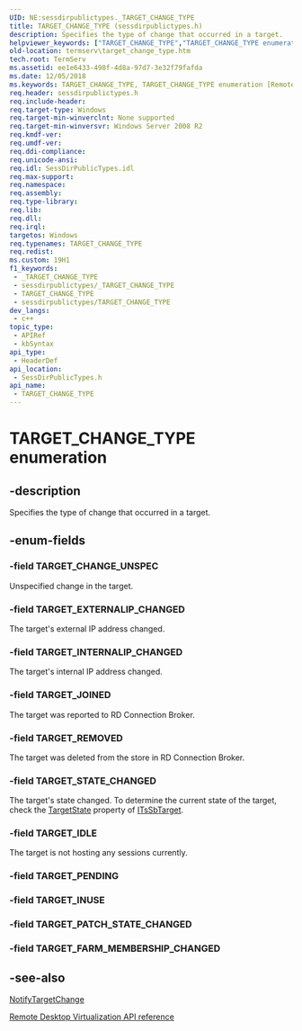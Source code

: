 ```yaml
---
UID: NE:sessdirpublictypes._TARGET_CHANGE_TYPE
title: TARGET_CHANGE_TYPE (sessdirpublictypes.h)
description: Specifies the type of change that occurred in a target.
helpviewer_keywords: ["TARGET_CHANGE_TYPE","TARGET_CHANGE_TYPE enumeration [Remote Desktop Services]","TARGET_CHANGE_UNSPEC","TARGET_EXTERNALIP_CHANGED","TARGET_IDLE","TARGET_INTERNALIP_CHANGED","TARGET_JOINED","TARGET_REMOVED","TARGET_STATE_CHANGED","sessdirpublictypes/TARGET_CHANGE_TYPE","sessdirpublictypes/TARGET_CHANGE_UNSPEC","sessdirpublictypes/TARGET_EXTERNALIP_CHANGED","sessdirpublictypes/TARGET_IDLE","sessdirpublictypes/TARGET_INTERNALIP_CHANGED","sessdirpublictypes/TARGET_JOINED","sessdirpublictypes/TARGET_REMOVED","sessdirpublictypes/TARGET_STATE_CHANGED","termserv.target_change_type"]
old-location: termserv\target_change_type.htm
tech.root: TermServ
ms.assetid: ee1e6433-498f-4d8a-97d7-3e32f79fafda
ms.date: 12/05/2018
ms.keywords: TARGET_CHANGE_TYPE, TARGET_CHANGE_TYPE enumeration [Remote Desktop Services], TARGET_CHANGE_UNSPEC, TARGET_EXTERNALIP_CHANGED, TARGET_IDLE, TARGET_INTERNALIP_CHANGED, TARGET_JOINED, TARGET_REMOVED, TARGET_STATE_CHANGED, sessdirpublictypes/TARGET_CHANGE_TYPE, sessdirpublictypes/TARGET_CHANGE_UNSPEC, sessdirpublictypes/TARGET_EXTERNALIP_CHANGED, sessdirpublictypes/TARGET_IDLE, sessdirpublictypes/TARGET_INTERNALIP_CHANGED, sessdirpublictypes/TARGET_JOINED, sessdirpublictypes/TARGET_REMOVED, sessdirpublictypes/TARGET_STATE_CHANGED, termserv.target_change_type
req.header: sessdirpublictypes.h
req.include-header: 
req.target-type: Windows
req.target-min-winverclnt: None supported
req.target-min-winversvr: Windows Server 2008 R2
req.kmdf-ver: 
req.umdf-ver: 
req.ddi-compliance: 
req.unicode-ansi: 
req.idl: SessDirPublicTypes.idl
req.max-support: 
req.namespace: 
req.assembly: 
req.type-library: 
req.lib: 
req.dll: 
req.irql: 
targetos: Windows
req.typenames: TARGET_CHANGE_TYPE
req.redist: 
ms.custom: 19H1
f1_keywords:
 - _TARGET_CHANGE_TYPE
 - sessdirpublictypes/_TARGET_CHANGE_TYPE
 - TARGET_CHANGE_TYPE
 - sessdirpublictypes/TARGET_CHANGE_TYPE
dev_langs:
 - c++
topic_type:
 - APIRef
 - kbSyntax
api_type:
 - HeaderDef
api_location:
 - SessDirPublicTypes.h
api_name:
 - TARGET_CHANGE_TYPE
---
```


# TARGET_CHANGE_TYPE enumeration


## -description

Specifies the type of change that occurred in a target.

## -enum-fields

### -field TARGET_CHANGE_UNSPEC

Unspecified change in the target.

### -field TARGET_EXTERNALIP_CHANGED

The target's external IP address changed.

### -field TARGET_INTERNALIP_CHANGED

The target's internal IP address changed.

### -field TARGET_JOINED

The target was reported to RD Connection Broker.

### -field TARGET_REMOVED

The target was deleted  from the store in RD Connection Broker.

### -field TARGET_STATE_CHANGED

The target's state changed. To determine the current state of the target, check the <a href="https://docs.microsoft.com/windows/desktop/api/sbtsv/nf-sbtsv-itssbtarget-get_targetstate">TargetState</a> property of <a href="https://docs.microsoft.com/windows/desktop/api/sbtsv/nn-sbtsv-itssbtarget">ITsSbTarget</a>.

### -field TARGET_IDLE

The target is not hosting any sessions currently.

### -field TARGET_PENDING

### -field TARGET_INUSE

### -field TARGET_PATCH_STATE_CHANGED

### -field TARGET_FARM_MEMBERSHIP_CHANGED

## -see-also

<a href="https://docs.microsoft.com/windows/desktop/api/sbtsv/nf-sbtsv-itssbresourcenotification-notifytargetchange">NotifyTargetChange</a>



<a href="https://docs.microsoft.com/windows/desktop/TermServ/terminal-services-virtualization-api-reference">Remote Desktop Virtualization API reference</a>

